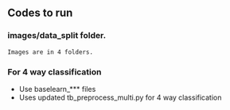 
## Codes to run

### images/data_split folder. 
    Images are in 4 folders.

    
### For 4 way classification
- Use baselearn_*** files
- Uses updated tb_preprocess_multi.py for 4 way classification
